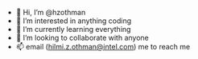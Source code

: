 - 👋 Hi, I’m @hzothman
- 👀 I’m interested in anything coding
- 🌱 I’m currently learning everything
- 💞️ I’m looking to collaborate with anyone
- 📫 email (hilmi.z.othman@intel.com) me to reach me

<!---
hzothman/hzothman is a ✨ special ✨ repository because its `README.md` (this file) appears on your GitHub profile.
You can click the Preview link to take a look at your changes.
--->
